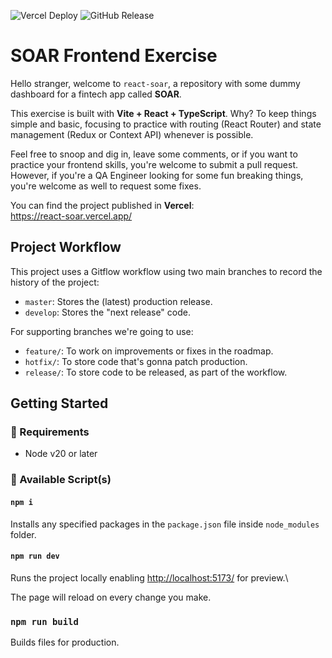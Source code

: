 ![Vercel Deploy](https://deploy-badge.vercel.app/vercel/soar-react)
![GitHub Release](https://img.shields.io/github/v/release/iamleigh/react-soar)

# SOAR Frontend Exercise

Hello stranger, welcome to `react-soar`, a repository with some dummy
dashboard for a fintech app called **SOAR**.

This exercise is built with **Vite + React + TypeScript**. Why? To keep
things simple and basic, focusing to practice with routing (React Router)
and state management (Redux or Context API) whenever is possible.

Feel free to snoop and dig in, leave some comments, or if you want to practice
your frontend skills, you're welcome to submit a pull request. However, if you're
a QA Engineer looking for some fun breaking things, you're welcome as well to
request some fixes.

You can find the project published in **Vercel**:\
https://react-soar.vercel.app/

## Project Workflow
This project uses a Gitflow workflow using two main branches to record the history
of the project:
- `master`: Stores the (latest) production release.
- `develop`: Stores the "next release" code.

For supporting branches we're going to use:
- `feature/`: To work on improvements or fixes in the roadmap.
- `hotfix/`: To store code that's gonna patch production.
- `release/`: To store code to be released, as part of the workflow.

## Getting Started

### 📝 Requirements

- Node v20 or later

### 👾 Available Script(s)

#### `npm i`

Installs any specified packages in the `package.json` file inside
`node_modules` folder.

#### `npm run dev`

Runs the project locally enabling [http://localhost:5173/](http://localhost:5173/)
for preview.\

The page will reload on every change you make.

### `npm run build`

Builds files for production.
